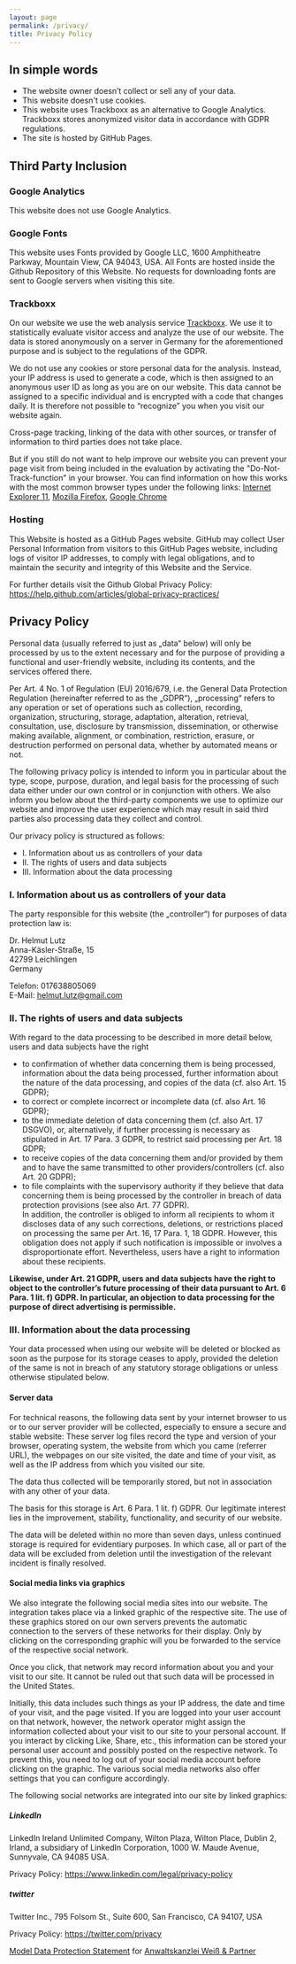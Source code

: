 ```yaml
---
layout: page
permalink: /privacy/
title: Privacy Policy
---
```


## In simple words
- The website owner doesn’t collect or sell any of your data.
- This website doesn't use cookies.
- This website uses Trackboxx as an alternative to Google Analytics. Trackboxx stores anonymized visitor data in accordance with GDPR regulations.
- The site is hosted by GitHub Pages.  

## Third Party Inclusion
### Google Analytics
This website does not use Google Analytics.  

### Google Fonts
This website uses Fonts provided by Google LLC, 1600 Amphitheatre Parkway, Mountain View, CA 94043, USA. All Fonts are hosted inside the Github Repository of this Website. No requests for downloading fonts are sent to Google servers when visiting this site.  

### Trackboxx
On our website we use the web analysis service [Trackboxx][trackboxx]. We use it to statistically evaluate visitor access and analyze the use of our website. The data is stored anonymously on a server in Germany for the aforementioned purpose and is subject to the regulations of the GDPR.
  
We do not use any cookies or store personal data for the analysis. Instead, your IP address is used to generate a code, which is then assigned to an anonymous user ID as long as you are on our website. This data cannot be assigned to a specific individual and is encrypted with a code that changes daily. It is therefore not possible to “recognize” you when you visit our website again.
  
Cross-page tracking, linking of the data with other sources, or transfer of information to third parties does not take place.
  
But if you still do not want to help improve our website you can prevent your page visit from being included in the evaluation by activating the "Do-Not-Track-function" in your browser. You can find information on how this works with the most common browser types under the following links: [Internet Explorer 11][disable_edge], [Mozilla Firefox][disable_firefox], [Google Chrome][disable_chrome]

### Hosting
This Website is hosted as a GitHub Pages website. GitHub may collect User Personal Information from visitors to this GitHub Pages website, including logs of visitor IP addresses, to comply with legal obligations, and to maintain the security and integrity of this Website and the Service.
  
For further details visit the Github Global Privacy Policy: https://help.github.com/articles/global-privacy-practices/  

## Privacy Policy
Personal data (usually referred to just as „data“ below) will only be processed by us to the extent necessary and for the purpose of providing a functional and user-friendly website, including its contents, and the services offered there.
  
Per Art. 4 No. 1 of Regulation (EU) 2016/679, i.e. the General Data Protection Regulation (hereinafter referred to as the „GDPR“), „processing“ refers to any operation or set of operations such as collection, recording, organization, structuring, storage, adaptation, alteration, retrieval, consultation, use, disclosure by transmission, dissemination, or otherwise making available, alignment, or combination, restriction, erasure, or destruction performed on personal data, whether by automated means or not.
  
The following privacy policy is intended to inform you in particular about the type, scope, purpose, duration, and legal basis for the processing of such data either under our own control or in conjunction with others. We also inform you below about the third-party components we use to optimize our website and improve the user experience which may result in said third parties also processing data they collect and control.
  
Our privacy policy is structured as follows:
- I. Information about us as controllers of your data
- II. The rights of users and data subjects
- III. Information about the data processing

### I. Information about us as controllers of your data
The party responsible for this website (the „controller“) for purposes of data protection law is:
  
Dr. Helmut Lutz  
Anna-Käsler-Straße, 15  
42799 Leichlingen  
Germany  
  
Telefon: 017638805069  
E-Mail: helmut.lutz@gmail.com

### II. The rights of users and data subjects
With regard to the data processing to be described in more detail below, users and data subjects have the right
  
- to confirmation of whether data concerning them is being processed, information about the data being processed, further information about the nature of the data processing, and copies of the data (cf. also Art. 15 GDPR);
- to correct or complete incorrect or incomplete data (cf. also Art. 16 GDPR);
- to the immediate deletion of data concerning them (cf. also Art. 17 DSGVO), or, alternatively, if further processing is necessary as stipulated in Art. 17 Para. 3 GDPR, to restrict said processing per Art. 18 GDPR;
- to receive copies of the data concerning them and/or provided by them and to have the same transmitted to other providers/controllers (cf. also Art. 20 GDPR);
- to file complaints with the supervisory authority if they believe that data concerning them is being processed by the controller in breach of data protection provisions (see also Art. 77 GDPR).  
In addition, the controller is obliged to inform all recipients to whom it discloses data of any such corrections, deletions, or restrictions placed on processing the same per Art. 16, 17 Para. 1, 18 GDPR. However, this obligation does not apply if such notification is impossible or involves a disproportionate effort. Nevertheless, users have a right to information about these recipients.
  
**Likewise, under Art. 21 GDPR, users and data subjects have the right to object to the controller’s future processing of their data pursuant to Art. 6 Para. 1 lit. f) GDPR. In particular, an objection to data processing for the purpose of direct advertising is permissible.**

### III. Information about the data processing
Your data processed when using our website will be deleted or blocked as soon as the purpose for its storage ceases to apply, provided the deletion of the same is not in breach of any statutory storage obligations or unless otherwise stipulated below.

#### Server data
For technical reasons, the following data sent by your internet browser to us or to our server provider will be collected, especially to ensure a secure and stable website: These server log files record the type and version of your browser, operating system, the website from which you came (referrer URL), the webpages on our site visited, the date and time of your visit, as well as the IP address from which you visited our site.
  
The data thus collected will be temporarily stored, but not in association with any other of your data.
  
The basis for this storage is Art. 6 Para. 1 lit. f) GDPR. Our legitimate interest lies in the improvement, stability, functionality, and security of our website.
  
The data will be deleted within no more than seven days, unless continued storage is required for evidentiary purposes. In which case, all or part of the data will be excluded from deletion until the investigation of the relevant incident is finally resolved.  

#### Social media links via graphics
We also integrate the following social media sites into our website. The integration takes place via a linked graphic of the respective site. The use of these graphics stored on our own servers prevents the automatic connection to the servers of these networks for their display. Only by clicking on the corresponding graphic will you be forwarded to the service of the respective social network.

Once you click, that network may record information about you and your visit to our site. It cannot be ruled out that such data will be processed in the United States.

Initially, this data includes such things as your IP address, the date and time of your visit, and the page visited. If you are logged into your user account on that network, however, the network operator might assign the information collected about your visit to our site to your personal account. If you interact by clicking Like, Share, etc., this information can be stored your personal user account and possibly posted on the respective network. To prevent this, you need to log out of your social media account before clicking on the graphic. The various social media networks also offer settings that you can configure accordingly.

The following social networks are integrated into our site by linked graphics:

##### LinkedIn
LinkedIn Ireland Unlimited Company, Wilton Plaza, Wilton Place, Dublin 2, Irland, a subsidiary of LinkedIn Corporation, 1000 W. Maude Avenue, Sunnyvale, CA 94085 USA.
  
Privacy Policy: https://www.linkedin.com/legal/privacy-policy

##### twitter
Twitter Inc., 795 Folsom St., Suite 600, San Francisco, CA 94107, USA
  
Privacy Policy: https://twitter.com/privacy
  
[Model Data Protection Statement][modelstatement] for [Anwaltskanzlei Weiß & Partner][anwaltskanzlei]


[modelstatement]: (https://www.generator-datenschutzerklärung.de/)
[anwaltskanzlei]: (https://www.ratgeberrecht.eu/)
[trackboxx]: (https://trackboxx.com/en/)
[disable_edge]: (https://support.microsoft.com/de-de/help/17288/windows-internet-explorer-11-use-do-not-track)
[disable_firefox]: (https://support.mozilla.org/de/kb/wie-verhindere-ich-dass-websites-mich-verfolgen)
[disable_chrome]: (https://support.google.com/chrome/answer/2790761?co=GENIE.Platform%3DDesktop&hl=de)
